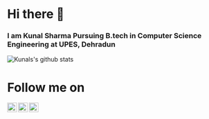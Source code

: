 # Hi there 👋
### I am Kunal Sharma Pursuing B.tech in Computer Science Engineering at UPES, Dehradun


![Kunals's github stats](https://github-readme-stats.vercel.app/api?username=kunalsharmaks&show_icons=true&line_height=32&theme=radical)


# Follow me on
<a href="https://www.linkedin.com/in/kunal-sharma-3774aa180/">
  <img align="left" alt="Linkedin" width="22px" src="https://cdn.jsdelivr.net/npm/simple-icons@v3/icons/linkedin.svg" />
</a>

<a href="https://twitter.com/kunalks23">
  <img align="left" alt="Instagram" width="22px" src="https://cdn.jsdelivr.net/npm/simple-icons@v3/icons/twitter.svg" />
</a>
<a href="https://www.instagram.com/mr.ks__/">
  <img align="left" alt="Instagram" width="22px" src="https://cdn.jsdelivr.net/npm/simple-icons@v3/icons/instagram.svg" />
</a>

<br>

<br>

<br>

